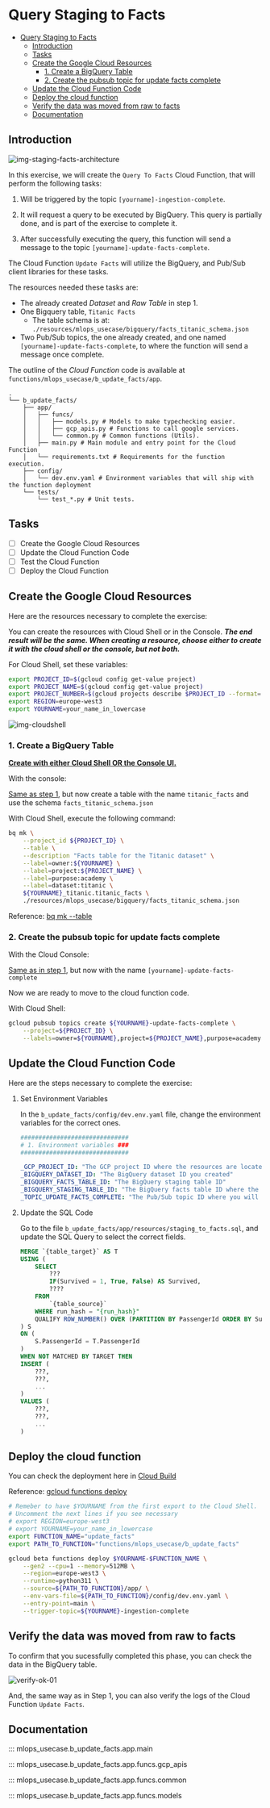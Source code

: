 # Query Staging to Facts

- [Query Staging to Facts](#query-staging-to-facts)
  - [Introduction](#introduction)
  - [Tasks](#tasks)
  - [Create the Google Cloud Resources](#create-the-google-cloud-resources)
    - [1. Create a BigQuery Table](#1-create-a-bigquery-table)
    - [2. Create the pubsub topic for update facts complete](#2-create-the-pubsub-topic-for-update-facts-complete)
  - [Update the Cloud Function Code](#update-the-cloud-function-code)
  - [Deploy the cloud function](#deploy-the-cloud-function)
  - [Verify the data was moved from raw to facts](#verify-the-data-was-moved-from-raw-to-facts)
  - [Documentation](#documentation)

## Introduction

![img-staging-facts-architecture](./resources/part_2/architecture-Step2.svg)

In this exercise, we will create the `Query To Facts` Cloud Function, that will perform the following tasks:

1. Will be triggered by the topic `[yourname]-ingestion-complete`.

2. It will request a query to be executed by BigQuery. This query is partially done, and is part of the exercise to complete it.

3. After successfully executing the query, this function will send a message to the topic `[yourname]-update-facts-complete`.

The Cloud Function `Update Facts` will utilize the BigQuery, and Pub/Sub client libraries for these tasks.

The resources needed these tasks are:

- The already created *Dataset* and *Raw Table* in step 1.
- One Bigquery table, `Titanic Facts`
  - The table schema is at: `./resources/mlops_usecase/bigquery/facts_titanic_schema.json`
- Two Pub/Sub topics, the one already created, and one named `[yourname]-update-facts-complete`, to where the function will send a message once complete.

The outline of the *Cloud Function* code is available at `functions/mlops_usecase/b_update_facts/app`.

```text
.
└── b_update_facts/
    ├── app/
    │   ├── funcs/
    │   │   ├── models.py # Models to make typechecking easier.
    │   │   ├── gcp_apis.py # Functions to call google services.
    │   │   └── common.py # Common functions (Utils).
    │   ├── main.py # Main module and entry point for the Cloud Function
    │   └── requirements.txt # Requirements for the function execution.
    ├── config/
    │   └── dev.env.yaml # Environment variables that will ship with the function deployment
    └── tests/
        └── test_*.py # Unit tests.
```

## Tasks

- [ ] Create the Google Cloud Resources
- [ ] Update the Cloud Function Code
- [ ] Test the Cloud Function
- [ ] Deploy the Cloud Function

## Create the Google Cloud Resources

Here are the resources necessary to complete the exercise:

You can create the resources with Cloud Shell or in the Console.
***The end result will be the same. When creating a resource, choose either to create it with the cloud shell or the console, but not both.***

For Cloud Shell, set these variables:

```bash
export PROJECT_ID=$(gcloud config get-value project)
export PROJECT_NAME=$(gcloud config get-value project)
export PROJECT_NUMBER=$(gcloud projects describe $PROJECT_ID --format='value(projectNumber)')
export REGION=europe-west3
export YOURNAME=your_name_in_lowercase
```

![img-cloudshell](./resources/part_1/cloud-shell-01.png)

### 1. Create a BigQuery Table

<u>**Create with either Cloud Shell OR the Console UI.**</u>

With the console:

[Same as step 1](./step1.md#2-create-a-bigquery-table), but now create a table with the name `titanic_facts` and use the schema `facts_titanic_schema.json`

With Cloud Shell, execute the following command:

```bash
bq mk \
    --project_id ${PROJECT_ID} \
    --table \
    --description "Facts table for the Titanic dataset" \
    --label=owner:${YOURNAME} \
    --label=project:${PROJECT_NAME} \
    --label=purpose:academy \
    --label=dataset:titanic \
    ${YOURNAME}_titanic.titanic_facts \
    ./resources/mlops_usecase/bigquery/facts_titanic_schema.json
```

Reference: [bq mk --table](https://cloud.google.com/bigquery/docs/reference/bq-cli-reference#mk-table)

### 2. Create the pubsub topic for update facts complete


With the Cloud Console:

[Same as in step 1](./step1.md#4-create-the-pubsub-topic-for-ingestion-complete), but now with the name `[yourname]-update-facts-complete`

Now we are ready to move to the cloud function code.

With Cloud Shell:

```bash
gcloud pubsub topics create ${YOURNAME}-update-facts-complete \
    --project=${PROJECT_ID} \
    --labels=owner=${YOURNAME},project=${PROJECT_NAME},purpose=academy
```

## Update the Cloud Function Code

Here are the steps necessary to complete the exercise:

1. Set Environment Variables

    In the `b_update_facts/config/dev.env.yaml` file, change the environment variables for the correct ones.

    ```python
    ##############################
    # 1. Environment variables ###
    ##############################
    ```

    ```yaml
    _GCP_PROJECT_ID: "The GCP project ID where the resources are located"
    _BIGQUERY_DATASET_ID: "The BigQuery dataset ID you created"
    _BIGQUERY_FACTS_TABLE_ID: "The BigQuery staging table ID"
    _BIGQUERY_STAGING_TABLE_ID: "The BigQuery facts table ID where the data will be moved towards"
    _TOPIC_UPDATE_FACTS_COMPLETE: "The Pub/Sub topic ID where you will send a message once the data is ingested"
    ```

2. Update the SQL Code

    Go to the file `b_update_facts/app/resources/staging_to_facts.sql`, and update the SQL Query to select the correct fields.

    ```sql
    MERGE `{table_target}` AS T
    USING (
        SELECT
            ???
            IF(Survived = 1, True, False) AS Survived,
            ????
        FROM
            `{table_source}`
        WHERE run_hash = "{run_hash}"
        QUALIFY ROW_NUMBER() OVER (PARTITION BY PassengerId ORDER BY Survived DESC) = 1
    ) S
    ON (
        S.PassengerId = T.PassengerId
    )
    WHEN NOT MATCHED BY TARGET THEN
    INSERT (
        ???,
        ???,
        ...
    )
    VALUES (
        ???,
        ???,
        ...
    )
    ```

## Deploy the cloud function

You can check the deployment here in [Cloud Build](https://console.cloud.google.com/cloud-build/builds;region=europe-west3?referrer=search&project=closeracademy-handson)

Reference: [gcloud functions deploy](https://cloud.google.com/sdk/gcloud/reference/functions/deploy)

```bash
# Remeber to have $YOURNAME from the first export to the Cloud Shell. 
# Uncomment the next lines if you see necessary
# export REGION=europe-west3
# export YOURNAME=your_name_in_lowercase
export FUNCTION_NAME="update_facts"
export PATH_TO_FUNCTION="functions/mlops_usecase/b_update_facts"

gcloud beta functions deploy $YOURNAME-$FUNCTION_NAME \
    --gen2 --cpu=1 --memory=512MB \
    --region=europe-west3 \
    --runtime=python311 \
    --source=${PATH_TO_FUNCTION}/app/ \
    --env-vars-file=${PATH_TO_FUNCTION}/config/dev.env.yaml \
    --entry-point=main \
    --trigger-topic=${YOURNAME}-ingestion-complete
```

## Verify the data was moved from raw to facts

To confirm that you sucessfully completed this phase, you can check the data in the BigQuery table.

![verify-ok-01](./resources/part_2/verify-ok-01.png)

And, the same way as in Step 1, you can also verify the logs of the Cloud Function `Update Facts`.

## Documentation

::: mlops_usecase.b_update_facts.app.main

::: mlops_usecase.b_update_facts.app.funcs.gcp_apis

::: mlops_usecase.b_update_facts.app.funcs.common

::: mlops_usecase.b_update_facts.app.funcs.models
